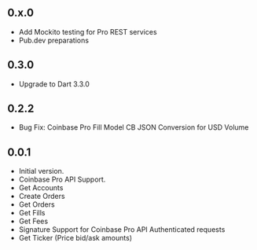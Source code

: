 ## 0.x.0

- Add Mockito testing for Pro REST services
- Pub.dev preparations

## 0.3.0

- Upgrade to Dart 3.3.0

## 0.2.2

- Bug Fix: Coinbase Pro Fill Model CB JSON Conversion for USD Volume

## 0.0.1

- Initial version.
- Coinbase Pro API Support.
- Get Accounts
- Create Orders
- Get Orders
- Get Fills
- Get Fees
- Signature Support for Coinbase Pro API Authenticated requests
- Get Ticker (Price bid/ask amounts)
